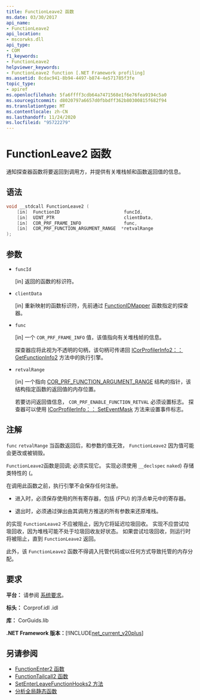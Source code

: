 ```yaml
---
title: FunctionLeave2 函数
ms.date: 03/30/2017
api_name:
- FunctionLeave2
api_location:
- mscorwks.dll
api_type:
- COM
f1_keywords:
- FunctionLeave2
helpviewer_keywords:
- FunctionLeave2 function [.NET Framework profiling]
ms.assetid: 8cdac941-8b94-4497-b874-4e571785f3fe
topic_type:
- apiref
ms.openlocfilehash: 5fa6ffff3cdb64a7471568e1f6e76fea9194c5a0
ms.sourcegitcommit: d8020797a6657d0fbbdff362b80300815f682f94
ms.translationtype: MT
ms.contentlocale: zh-CN
ms.lasthandoff: 11/24/2020
ms.locfileid: "95722279"
---
```

# <a name="functionleave2-function"></a>FunctionLeave2 函数

通知探查器函数将要返回到调用方，并提供有关堆栈帧和函数返回值的信息。  
  
## <a name="syntax"></a>语法  
  
```cpp  
void __stdcall FunctionLeave2 (  
    [in]  FunctionID                        funcId,  
    [in]  UINT_PTR                          clientData,  
    [in]  COR_PRF_FRAME_INFO                func,  
    [in]  COR_PRF_FUNCTION_ARGUMENT_RANGE  *retvalRange  
);  
```  
  
## <a name="parameters"></a>参数

- `funcId`

  \[in] 返回的函数的标识符。

- `clientData`

  \[in] 重新映射的函数标识符，先前通过 [FunctionIDMapper](functionidmapper-function.md) 函数指定的探查器。

- `func`

  \[in] 一个 `COR_PRF_FRAME_INFO` 值，该值指向有关堆栈帧的信息。

  探查器应将此视为不透明的句柄，该句柄可传递回 [ICorProfilerInfo2：： GetFunctionInfo2](icorprofilerinfo2-getfunctioninfo2-method.md) 方法中的执行引擎。  
  
- `retvalRange`

  \[in] 一个指向 [COR_PRF_FUNCTION_ARGUMENT_RANGE](cor-prf-function-argument-range-structure.md) 结构的指针，该结构指定函数的返回值的内存位置。

  若要访问返回值信息， `COR_PRF_ENABLE_FUNCTION_RETVAL` 必须设置标志。 探查器可以使用 [ICorProfilerInfo：： SetEventMask](icorprofilerinfo-seteventmask-method.md) 方法来设置事件标志。

## <a name="remarks"></a>注解  

 `func` `retvalRange` 当函数返回后，和参数的值无效， `FunctionLeave2` 因为值可能会更改或被销毁。  
  
 `FunctionLeave2`函数是回调; 必须实现它。 实现必须使用 `__declspec` `naked`) 存储类特性的 (。  
  
 在调用此函数之前，执行引擎不会保存任何注册。  
  
- 进入时，必须保存使用的所有寄存器，包括 (FPU) 的浮点单元中的寄存器。  
  
- 退出时，必须通过弹出由其调用方推送的所有参数来还原堆栈。  
  
 的实现 `FunctionLeave2` 不应被阻止，因为它将延迟垃圾回收。 实现不应尝试垃圾回收，因为堆栈可能不处于垃圾回收友好状态。 如果尝试垃圾回收，则运行时将被阻止，直到 `FunctionLeave2` 返回。  
  
 此外，该 `FunctionLeave2` 函数不得调入托管代码或以任何方式导致托管的内存分配。  
  
## <a name="requirements"></a>要求  

 **平台：** 请参阅 [系统要求](../../get-started/system-requirements.md)。  
  
 **标头：** Corprof.idl .idl  
  
 **库：** CorGuids.lib  
  
 **.NET Framework 版本：**[!INCLUDE[net_current_v20plus](../../../../includes/net-current-v20plus-md.md)]  
  
## <a name="see-also"></a>另请参阅

- [FunctionEnter2 函数](functionenter2-function.md)
- [FunctionTailcall2 函数](functiontailcall2-function.md)
- [SetEnterLeaveFunctionHooks2 方法](icorprofilerinfo2-setenterleavefunctionhooks2-method.md)
- [分析全局静态函数](profiling-global-static-functions.md)
